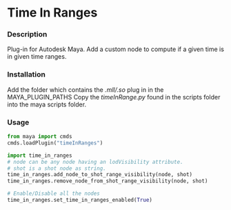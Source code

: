 # Time In Ranges

### Description
Plug-in for Autodesk Maya. Add a custom node to compute if a given time is in given time ranges.

### Installation
Add the folder which contains the *.mll/.so* plug in in the MAYA_PLUGIN_PATHS
Copy the *timeInRange.py* found in the scripts folder into the maya scripts folder.

### Usage
```python
from maya import cmds
cmds.loadPlugin("timeInRanges")

import time_in_ranges
# node can be any node having an lodVisibility attribute.
# shot is a shot node as string.
time_in_ranges.add_node_to_shot_range_visibility(node, shot)
time_in_ranges.remove_node_from_shot_range_visibility(node, shot)

# Enable/Disable all the nodes
time_in_ranges.set_time_in_ranges_enabled(True)
```